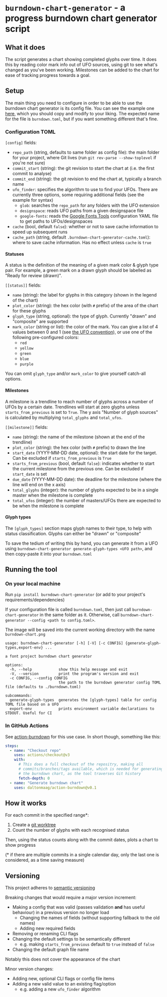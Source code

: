 # `burndown-chart-generator` - a progress burndown chart generator script

## What it does

The script generates a chart showing completed glyphs over time.
It does this by reading color mark info out of UFO sources, using git to see what's changed as you've been working.
Milestones can be added to the chart for ease of tracking progress towards a goal.

## Setup

The main thing you need to configure in order to be able to use the burndown chart generator is its config file.
You can see the example one [here](./burndown.example.toml), which you should copy and modify to your liking.
The expected name for the file is `burndown.toml`, but if you want something different that's fine.

### Configuration TOML

`[config]` fields:

- `repo_path` (string, defaults to same folder as config file): the main folder for your project, where Git lives (run `git rev-parse --show-toplevel` if you're not sure)
- `commit_start` (string): the git revision to start the chart at (i.e. the first commit to analyse)
- `commit_end` (string): the git revision to end the chart at, typically a branch name
- `ufo_finder`: specifies the algorithm to use to find your UFOs. There are currently three options, some requiring additional fields (see the example for syntax)
  - `glob`: searches the `repo_path` for any folders with the UFO extension
  - `designspace`: reads UFO paths from a given designspace file
  - `google-fonts`: reads the [Google Fonts Tools](https://github.com/googlefonts/gftools) configuration YAML file to get paths to UFOs/designspaces
- `cache` (bool, default `false`): whether or not to save cache information to speed up subsequent runs
- `cache_path` (string, default `.burndown-chart-generator-cache.toml`): where to save cache information. Has no effect unless `cache` is `true`

#### Statuses

A status is the definition of the meaning of a given mark color & glyph type pair.
For example, a green mark on a drawn glyph should be labelled as "Ready for review (drawn)".

`[[status]]` fields:

- `name` (string): the label for glyphs in this category (shown in the legend of the chart)
- `plot_color` (string): the hex color (with `#` prefix) of the area of the chart for these glyphs
- `glyph_type` (string, optional): the type of glyph. Currently "drawn" and "composite" are supported
- `mark_color` (string or list): the color of the mark. You can give a list of 4 values between 0 and 1 (see [the UFO convention](https://unifiedfontobject.org/versions/ufo3/conventions/#colors)), or use one of the following pre-configured colors:
  - `red`
  - `yellow`
  - `green`
  - `blue`
  - `purple`

You can omit `glyph_type` and/or `mark_color` to give yourself catch-all options.

#### Milestones

A milestone is a trendline to reach number of glyphs across a number of UFOs by a certain date.
Trendlines will start at zero glyphs unless `starts_from_previous` is set to `True`.
The y axis "Number of glyph sources" is calculated by multiplying `total_glyphs` and `total_ufos`.

`[[milestone]]` fields:

- `name` (string): the name of the milestone (shown at the end of the trendline)
- `plot_color` (string): the hex color (with `#` prefix) to drawn the line
- `start_date` (YYYY-MM-DD date, optional): the start date for the target. Can be excluded if `starts_from_previous` is `True`
- `starts_from_previous` (bool, default `false`): indicates whether to start the current milestone from the previous one. Can be excluded if `start_date` is set
- `due_date` (YYYY-MM-DD date): the deadline for the milestone (where the line will end on the x axis)
- `total_glyphs` (integer): the number of glyphs expected to be in a single master when the milestone is complete
- `total_ufos` (integer): the number of masters/UFOs there are expected to be when the milestone is complete

#### Glyph types

The `[glyph_types]` section maps glyph names to their type, to help with status classification.
Glyphs can either be "drawn" or "composite"

To save the tedium of writing this by hand, you can generate it from a UFO using `burndown-chart-generator generate-glyph-types <UFO path>`, and then copy-paste it into your `burndown.toml`

## Running the tool

### On your local machine

Run `pip install burndown-chart-generator` (or add to your project's requirements/dependencies)

If your configuration file is called `burndown.toml`, then just call `burndown-chart-generator` in the same folder as it.
Otherwise, call `burndown-chart-generator --config <path to config.toml>`.

The image will be saved into the current working directory with the name `burndown-chart.png`

```
usage: burndown-chart-generator [-h] [-V] [-c CONFIG] {generate-glyph-types,export-env} ...

a font project burndown chart generator

options:
  -h, --help            show this help message and exit
  -V, --version         print the program's version and exit
  -c CONFIG, --config CONFIG
                        the path to the burndown generator config TOML file (defaults to ./burndown.toml)

subcommands:
  generate-glyph-types  generates the [glyph-types] table for config TOML file based on a UFO
  export-env            prints environment variable declarations to STDOUT. Useful for CI
```

### In GitHub Actions

See [action-burndown](https://github.com/daltonmaag/action-burndown) for this use case.
In short though, something like this:

```yml
steps:
  - name: "Checkout repo"
    uses: actions/checkout@v3
    with:
      # This does a full checkout of the repositry, making all
      # commits/branches/tags available, which is needed for generating
      # the burndown chart, as the tool traverses Git history
      fetch-depth: 0
  - name: "Generate burndown chart"
    uses: daltonmaag/action-burndown@v0.1
```

## How it works

For each commit in the specified range\*:

1. Create a [git worktree](https://git-scm.com/docs/git-worktree)
2. Count the number of glyphs with each recognised status

Then, using the status counts along with the commit dates, plots a chart to show progress

(\* if there are multiple commits in a single calendar day, only the last one is considered, as a time saving measure)

## Versioning

This project adheres to [semantic versioning](https://semver.org/)

Breaking changes that would require a major version increment:

* Making a config that was valid (passes validation **and** has useful behaviour) in a previous version no longer load
  * Changing the names of fields (without supporting fallback to the old names)
  * Adding new required fields
* Removing or renaming CLI flags
* Changing the default settings to be semantically different
  * e.g. making `starts_from_previous` default to `true` instead of `false`
* Changing the default graph file name

Notably this does not cover the appearance of the chart 

Minor version changes:

* Adding new, optional CLI flags or config file items
* Adding a new valid value to an existing flag/option
  * e.g. adding a new `ufo_finder` algorithm
